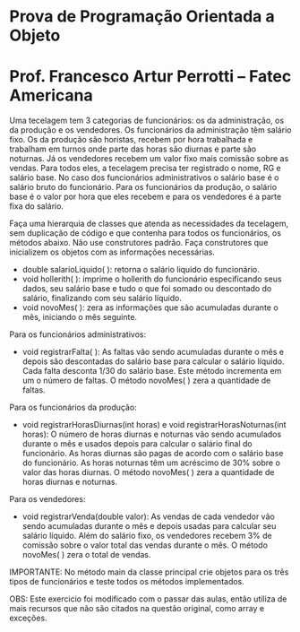 # Prova de Programação Orientada a Objeto

# Prof. Francesco Artur Perrotti – Fatec Americana

Uma tecelagem tem 3 categorias de funcionários: os da administração, os da produção e os vendedores. Os funcionários da administração têm salário fixo. Os da produção são horistas, recebem por hora trabalhada e trabalham em turnos onde parte das horas são diurnas e parte são noturnas. Já os vendedores recebem um valor fixo mais comissão sobre as vendas. Para todos eles, a tecelagem precisa ter registrado o nome, RG e salário base. No caso dos funcionários administrativos o salário base é o salário bruto do funcionário. Para os funcionários da produção, o salário base é o valor por hora que eles recebem e para os vendedores é a parte fixa do salário. 

Faça uma hierarquia de classes que atenda as necessidades da tecelagem, sem duplicação de código e que contenha para todos os funcionários, os métodos abaixo. Não use construtores padrão. Faça construtores que inicializem os objetos com as informações necessárias.

- double salarioLiquido( ): retorna o salário liquido do funcionário. 
- void hollerith( ): imprime o hollerith do funcionário especificando seus dados, seu salário base e tudo o que foi somado ou descontado do salário, finalizando com seu salário líquido. 
- void novoMes( ): zera as informações que são acumuladas durante o mês, iniciando o mês seguinte.

Para os funcionários administrativos:
- void registrarFalta( ): As faltas vão sendo acumuladas durante o mês e depois são descontadas do salário base para calcular o salário líquido. Cada falta desconta 1/30 do salário base. Este método incrementa em um o número de faltas. O método novoMes( ) zera a quantidade de faltas.

Para os funcionários da produção:
- void registrarHorasDiurnas(int horas) e void registrarHorasNoturnas(int horas): O número de horas diurnas e noturnas vão sendo acumulados durante o mês e usados depois para calcular o salário final do funcionário. As horas diurnas são pagas de acordo com o salário base do funcionário. As horas noturnas têm um acréscimo de 30% sobre o valor das horas diurnas. O método novoMes( ) zera a quantidade de horas diurnas e noturnas.

Para os vendedores:
- void registrarVenda(double valor): As vendas de cada vendedor vão sendo acumuladas durante o mês e depois usadas para calcular seu salário líquido. Além do salário fixo, os vendedores recebem 3% de comissão sobre o valor total das vendas durante o mês. O método novoMes( ) zera o total de vendas.

IMPORTANTE: No método main da classe principal crie objetos para os três tipos de funcionários e teste todos os métodos implementados.

OBS: Este exercicio foi modificado com o passar das aulas, então utiliza de mais recursos que não são citados
na questão original, como array e exceções.